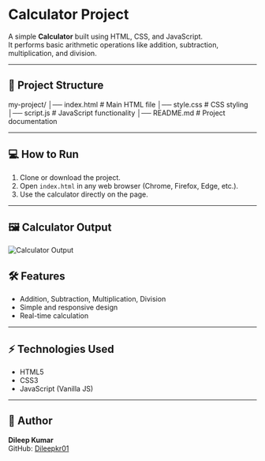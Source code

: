 # Calculator Project

A simple **Calculator** built using HTML, CSS, and JavaScript.  
It performs basic arithmetic operations like addition, subtraction, multiplication, and division.

---

## 📁 Project Structure

my-project/
│── index.html # Main HTML file
│── style.css # CSS styling
│── script.js # JavaScript functionality
│── README.md # Project documentation


---

## 💻 How to Run

1. Clone or download the project.
2. Open `index.html` in any web browser (Chrome, Firefox, Edge, etc.).
3. Use the calculator directly on the page.

---
## 🖼 Calculator Output

![Calculator Output]([images/calculator-output.png](https://github.com/Dileepkr01/Calculator-App/blob/a6f9eebf62a342d990f3d05afdf8bcba8e74779f/Calculatorimg.png))  


## 🛠 Features

- Addition, Subtraction, Multiplication, Division
- Simple and responsive design
- Real-time calculation

---

## ⚡ Technologies Used

- HTML5
- CSS3
- JavaScript (Vanilla JS)

---

## 📌 Author

**Dileep Kumar**  
GitHub: [Dileepkr01](https://github.com/Dileepkr01)



